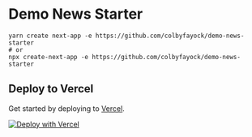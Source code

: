 # Demo News Starter

```
yarn create next-app -e https://github.com/colbyfayock/demo-news-starter
# or
npx create-next-app -e https://github.com/colbyfayock/demo-news-starter
```

## Deploy to Vercel

Get started by deploying to [Vercel](https://vercel.com/ambassadors/colbyfayock).

[![Deploy with Vercel](https://vercel.com/button)](https://vercel.com/new/clone?repository-url=https%3A%2F%2Fgithub.com%2Fcolbyfayock%2Fdemo-image-perf-starter)
